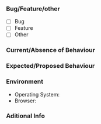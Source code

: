 ### Bug/Feature/other
- [ ] Bug
- [ ] Feature
- [ ] Other

### Current/Absence of Behaviour

### Expected/Proposed Behaviour

### Environment

- Operating System:
- Browser:

### Aditional Info

